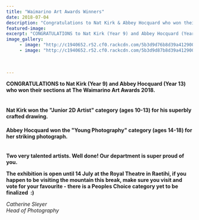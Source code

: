 ```yaml
---
title: "Waimarino Art Awards Winners"
date: 2018-07-04
description: "Congratulations to Nat Kirk & Abbey Hocquard who won their sections at The Waimarino Art Awards 2018..."
featured-image: 
excerpt: "CONGRATULATIONS to Nat Kirk (Year 9) and Abbey Hocquard (Year 13) who won their sections at The Waimarino Art Awards 2018."
image_gallery:
     - image: "http://c1940652.r52.cf0.rackcdn.com/5b3d9d76b8d39a412900014b/Abbey-Hocquard-photo-500-SL-July-4.gif"
     - image: "http://c1940652.r52.cf0.rackcdn.com/5b3d9d87b8d39a412900014d/Nat-Kirk-Jnr-500-2D-Artist-SL-July-4.gif"
    
    
    
---
```


<p><strong>CONGRATULATIONS to Nat Kirk (Year 9) and Abbey Hocquard (Year 13) who won their sections at The Waimarino Art Awards 2018.<br /><br /></strong></p>
<h4><span>Nat Kirk won the "Junior 2D Artist" category (ages 10-13) for his superbly crafted drawing.</span></h4>
<h4><span>Abbey Hocquard won the "Young Photography" category (ages 14-18) for her striking photograph.<br /><br /></span></h4>
<p><strong>Two very talented artists. Well done! Our department is super proud of you.</strong></p>
<p><strong>The exhibition is open until 14 July at the Royal Theatre in Raetihi, if you happen to be visiting the mountain this break, make sure you visit and vote for your favourite - there is a Peoples Choice category yet to be finalized&nbsp; :)</strong></p>
<p><em>Catherine Sleyer</em><br /><em>Head of Photography</em></p>

